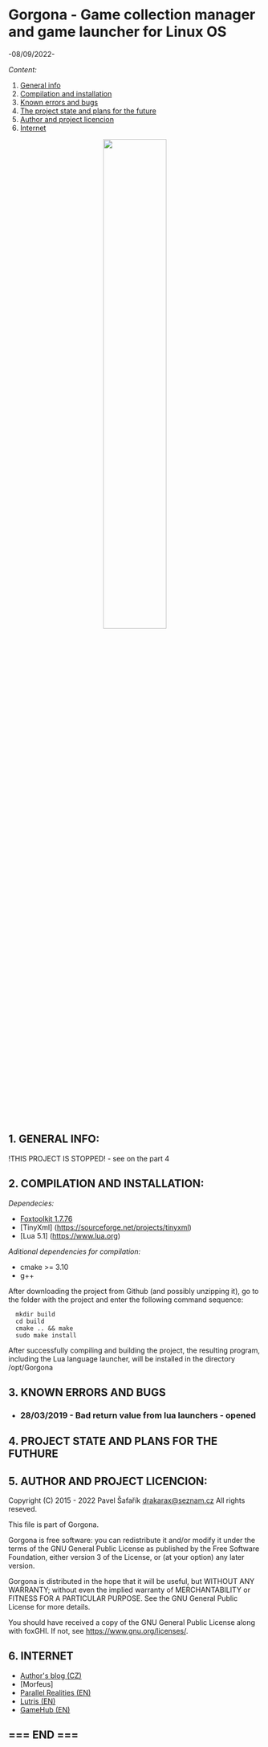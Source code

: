 # Gorgona - Game collection manager and game launcher for Linux OS 
-08/09/2022-

*Content:*
  1. [General info](#1-general-info)
  2. [Compilation and installation](#2-compilation-and-installation)
  3. [Known errors and bugs](#3-known-errors-and-bugs)
  4. [The project state and plans for the future](#4-project-state-and-plans-for-the-futhure)
  5. [Author and project licencion](#5-Author-and-project-licencion)
  6. [Internet](#6-internet)
  
<p align="center"><img src="doc/images/screenshot.png?raw=true" width="50%" />  

## 1. GENERAL INFO:
!THIS PROJECT IS STOPPED! - see on the part 4

## 2. COMPILATION AND INSTALLATION:
*Dependecies:*
  * [Foxtoolkit 1.7.76](http://fox-toolkit.org/ftp/fox-1.7.76.tar.gz)
  * [TinyXml]          (https://sourceforge.net/projects/tinyxml)
  * [Lua 5.1]          (https://www.lua.org)

*Aditional dependencies for compilation:*
  * cmake >= 3.10
  * g++
  
After downloading the project from Github (and possibly unzipping it), go to the folder with the project and enter the following command sequence:
```
  mkdir build
  cd build 
  cmake .. && make
  sudo make install
```
After successfully compiling and building the project, the resulting program, including the Lua language launcher, 
will be installed in the directory /opt/Gorgona

## 3. KNOWN ERRORS AND BUGS
* ### 28/03/2019 - Bad return value from lua launchers - opened   
    
## 4. PROJECT STATE AND PLANS FOR THE FUTHURE

## 5. AUTHOR AND PROJECT LICENCION:
Copyright (C) 2015 - 2022 Pavel Šafařík <drakarax@seznam.cz>
All rights reseved.

This file is part of Gorgona.

Gorgona is free software: you can redistribute it and/or modify it under the terms of the GNU General Public License as published by the Free Software Foundation, either version 3 of the License, or (at your option) any later version.

Gorgona is distributed in the hope that it will be useful, but WITHOUT ANY WARRANTY; without even the 
implied warranty of MERCHANTABILITY or FITNESS FOR A PARTICULAR PURPOSE. See the GNU General Public License for more details.

You should have received a copy of the GNU General Public License along with foxGHI. If not, see 
<https://www.gnu.org/licenses/>.

## 6. INTERNET
  * [Author's blog (CZ)](http://bfuplusplus.blogspot.cz/)
  * [Morfeus]
  * [Parallel Realities (EN)](https://www.parallelrealities.co.uk/)
  * [Lutris (EN)](https://lutris.net/)
  * [GameHub (EN)](https://tkashkin.github.io/projects/gamehub/)

## === END ===  
